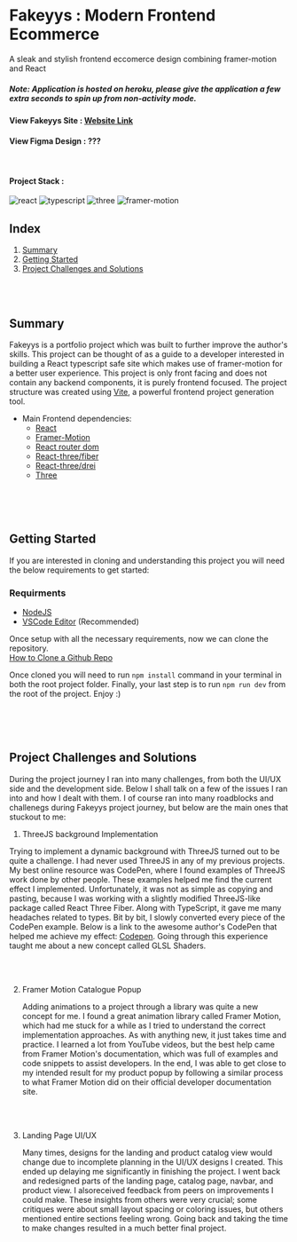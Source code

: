 # Fakeyys : Modern Frontend Ecommerce
 A sleak and stylish frontend eccomerce design combining framer-motion and React
##### Note: Application is hosted on heroku, please give the application a few extra seconds to spin up from non-activity mode.

#### View Fakeyys Site : [Website Link](https://fakeyys.netlify.app)

#### View Figma Design : ???

<br />

#### Project Stack :

![react](https://github.com/Typicallunchbox/fakeyys-ecommerce/assets/41709116/aefb55bf-d5b9-4597-802f-e7be54105f3c)
![typescript](https://github.com/Typicallunchbox/fakeyys-ecommerce/assets/41709116/f7b0ef44-1f77-4f11-8ef4-569c47f879c5)
![three](https://github.com/Typicallunchbox/fakeyys-ecommerce/assets/41709116/9b1ff4d0-0b87-48e9-bbe7-89e935c22d4a)
![framer-motion](https://github.com/Typicallunchbox/fakeyys-ecommerce/assets/41709116/1230e2f4-c4b1-4fa6-b56b-04973b5d1644)


## Index


1. [Summary](#summary)
2. [Getting Started](#getting-started)
3. [Project Challenges and Solutions](#project-challenges-and-solutions)

<br />
<br />

## Summary

Fakeyys is a portfolio project which was built to further improve the author's skills. This project can be thought of as a guide to a developer interested in building a React typescript safe site which makes use of framer-motion for a better user experience. This project is only front facing and does not contain any backend components, it is purely frontend focused. The project structure was created using [Vite](https://vitejs.dev/), a powerful frontend project generation tool.

* Main Frontend dependencies:
    * [React](https://react.dev/)
    * [Framer-Motion](https://www.framer.com/motion/)
    * [React router dom](https://reactrouter.com/en/main)
    * [React-three/fiber](https://docs.pmnd.rs/react-three-fiber/getting-started/introduction)
    * [React-three/drei](https://github.com/pmndrs/drei)
    * [Three](https://threejs.org/)
 
<br />
<br />
<br />

 
## Getting Started
If you are interested in cloning and understanding this project you will need the below requirements to get started:

### Requirments
 * [NodeJS](https://nodejs.org/en/download/)
 * [VSCode Editor](https://code.visualstudio.com/) (Recommended)

Once setup with all the necessary requirements, now we can clone the repository. 
<br />
[How to Clone a Github Repo](https://docs.github.com/en/repositories/creating-and-managing-repositories/cloning-a-repository)

Once cloned you will need to run `npm install` command in your terminal in both the root project folder.
Finally, your last step is to run `npm run dev` from the root of the project. Enjoy :)

<br />
<br />
<br />


## Project Challenges and Solutions
During the project journey I ran into many challenges, from both the UI/UX side and the development side. Below I shall talk on
a few of the issues I ran into and how I dealt with them. I of course ran into many roadblocks and challenegs during Fakeyys project journey,
but below are the main ones that stuckout to me:

1) ThreeJS background Implementation
   <br />

  Trying to implement a dynamic background with ThreeJS turned out to be quite a challenge. I had never used ThreeJS in any of my previous projects. My best online resource was CodePen, 
  where I found examples of ThreeJS work done by other people. These examples helped me find the current effect I implemented. Unfortunately, it was not as simple as copying and pasting, 
  because I was working with a slightly modified ThreeJS-like package called React Three Fiber. Along with TypeScript, it gave me many headaches related to types. Bit by bit, I slowly 
  converted every piece of the CodePen example. Below is a link to the awesome author's CodePen that helped me achieve my effect: [Codepen]([https://nodejs.org/en/download/](https://codepen.io/vaalentin/pen/vLqmwG)). 
  Going through this experience taught me about a new concept called GLSL Shaders.
   
   <br />
   <br />

   
2) Framer Motion Catalogue Popup
   <br />
   
   Adding animations to a project through a library was quite a new concept for me. I found a great animation library called Framer Motion, which had me stuck for a while as I tried
   to understand the correct implementation approaches. As with anything new, it just takes time and practice. I learned a lot from YouTube videos, but the best help came from Framer
   Motion's documentation, which was full of examples and code snippets to assist developers. In the end, I was able to get close to my intended result for my product popup by following
   a similar process to what Framer Motion did on their official developer documentation site.

   <br />
   <br />
   
3) Landing Page UI/UX
   <br />
   
   Many times, designs for the landing and product catalog view would change due to incomplete planning in the UI/UX designs I created. This ended up delaying me significantly in
   finishing the project. I went back and redesigned parts of the landing page, catalog page, navbar, and product view. I alsoreceived feedback from peers on improvements I could make.
   These insights from others were very crucial; some critiques were about small layout spacing or coloring issues, but others mentioned entire sections feeling wrong. Going back and
   taking the time to make changes resulted in a much better final project. 


